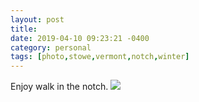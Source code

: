 ```yaml
---
layout: post
title: 
date: 2019-04-10 09:23:21 -0400
category: personal
tags: [photo,stowe,vermont,notch,winter]
---
```


Enjoy walk in the notch. [![](https://thecave-com.s3.amazonaws.com/Photo-2019-04-10-09-21-Q6sbJSjvBQwdG1qQ1IH3.JPG)](https://thecave-com.s3.amazonaws.com/Photo-2019-04-10-09-21-Q6sbJSjvBQwdG1qQ1IH3.JPG)

